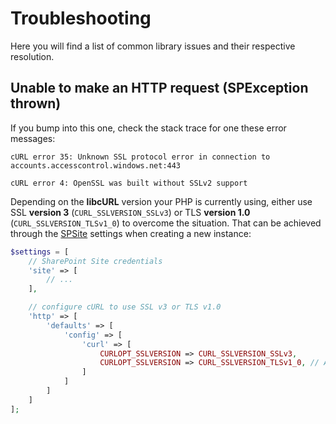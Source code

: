 # Troubleshooting
Here you will find a list of common library issues and their respective resolution.

## Unable to make an HTTP request (SPException thrown)
If you bump into this one, check the stack trace for one these error messages:
```
cURL error 35: Unknown SSL protocol error in connection to accounts.accesscontrol.windows.net:443
```
```
cURL error 4: OpenSSL was built without SSLv2 support
```

Depending on the **libcURL** version your PHP is currently using, either use SSL **version 3** (`CURL_SSLVERSION_SSLv3`) or TLS **version 1.0** (`CURL_SSLVERSION_TLSv1_0`) to overcome the situation.
That can be achieved through the [SPSite](docs/SPSite.md) settings when creating a new instance:

```php
$settings = [
	// SharePoint Site credentials
	'site' => [
		// ...
	],

	// configure cURL to use SSL v3 or TLS v1.0
	'http' => [
		'defaults' => [
			'config' => [
				'curl' => [
					CURLOPT_SSLVERSION => CURL_SSLVERSION_SSLv3,
					CURLOPT_SSLVERSION => CURL_SSLVERSION_TLSv1_0, // Available since PHP 5.5.19 and 5.6.3 / cURL 7.34+
				]
			]
		]
	]
];
```
